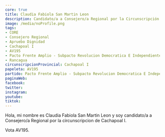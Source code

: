 ```yaml
---
core: true
title: Claudia Fabiola San Martin Leon
description: Candidato/a a Consejero/a Regional por la Circunscripción de Cachapoal I
image: /media/noProfile.png
tags:
- CORE
- Consejero Regional
- Apruebo Dignidad
- Cachapoal I
- AV195
- Pacto Frente Amplio - Subpacto Revolucion Democratica E Independientes - Revolucion Democratica
- Rancagua
circunscripcionProvincial: Cachapoal I
papeleta: AV195
partido: Pacto Frente Amplio - Subpacto Revolucion Democratica E Independientes - Revolucion Democratica
paginaWeb:
facebook:
twitter:
instagram:
youtube:
tiktok:
---
```

Hola, mi nombre es Claudia Fabiola San Martin Leon y soy candidato/a a Consejero/a Regional por la circunscripcion de Cachapoal I.

Vota AV195.